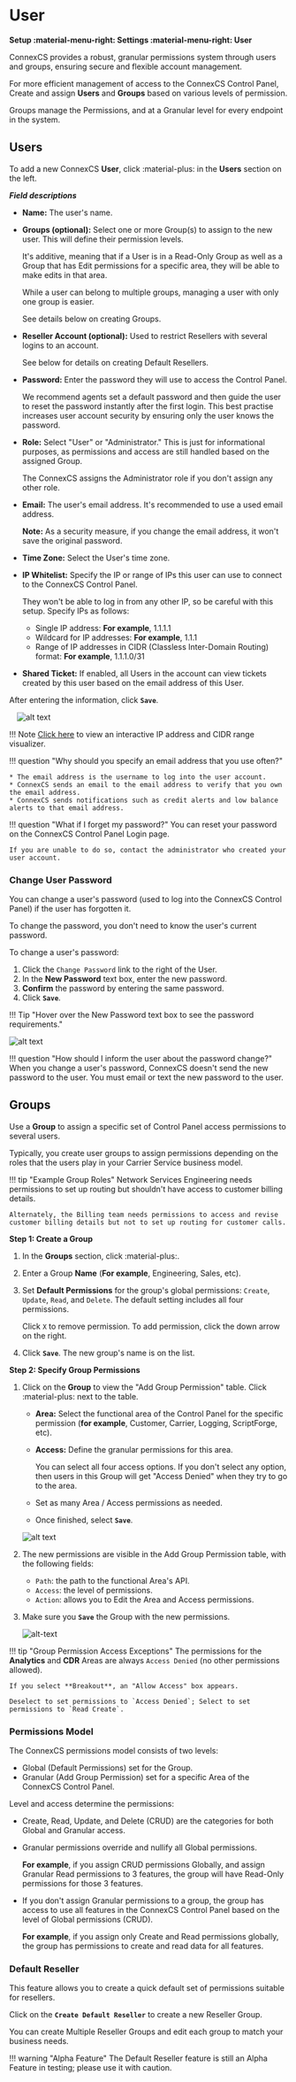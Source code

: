 # User

**Setup :material-menu-right: Settings :material-menu-right: User**

ConnexCS provides a robust, granular permissions system through users and groups, ensuring secure and flexible account management.

For more efficient management of access to the ConnexCS Control Panel, Create and assign **Users** and **Groups** based on various levels of permission.

Groups manage the Permissions, and at a Granular level for every endpoint in the system.

## Users

To add a new ConnexCS **User**, click :material-plus: in the **Users** section on the left.

  ***Field descriptions***

+ **Name:** The user's name.
  
+ **Groups (optional):**  Select one or more Group(s) to assign to the new user. This will define their permission levels.

    It's additive, meaning that if a User is in a Read-Only Group as well as a Group that has Edit permissions for a specific area, they will be able to make edits in that area.

    While a user can belong to multiple groups, managing a user with only one group is easier.

    See details below on creating Groups.

+ **Reseller Account (optional):** Used to restrict Resellers with several logins to an account.

    See below for details on creating Default Resellers.
  
+ **Password:** Enter the password they will use to access the Control Panel.

    We recommend agents set a default password and then guide the user to reset the password instantly after the first login. This best practise increases user account security by ensuring only the user knows the password.
  
+ **Role:** Select "User" or "Administrator." This is just for informational purposes, as permissions and access are still handled based on the assigned Group.

    The ConnexCS assigns the Administrator role if you don't assign any other role.
  
+ **Email:** The user's email address. It's recommended to use a used email address.

    **Note:** As a security measure, if you change the email address, it won't save the original password.
  
+ **Time Zone:** Select the User's time zone.
  
+ **IP Whitelist:** Specify the IP or range of IPs this user can use to connect to the ConnexCS Control Panel.

    They won't be able to log in from any other IP, so be careful with this setup. Specify IPs as follows:

    + Single IP address: **For example**, 1.1.1.1
    + Wildcard for IP addresses: **For example**, 1.1.1
    + Range of IP addresses in CIDR (Classless Inter-Domain Routing) format: **For example**, 1.1.1.0/31

+ **Shared Ticket:** If enabled, all Users in the account can view tickets created by this user based on the email address of this User.

After entering the information, click **`Save`**.

&emsp;![alt text][user]

!!! Note
    [Click here](https://cidr.xyz/) to view an interactive IP address and CIDR range visualizer.

!!! question "Why should you specify an email address that you use often?"

    * The email address is the username to log into the user account.
    * ConnexCS sends an email to the email address to verify that you own the email address.
    * ConnexCS sends notifications such as credit alerts and low balance alerts to that email address. 

!!! question "What if I forget my password?"
    You can reset your password on the ConnexCS Control Panel Login page.

    If you are unable to do so, contact the administrator who created your user account.

### Change User Password

You can change a user's password (used to log into the ConnexCS Control Panel) if the user has forgotten it.

To change the password, you don't need to know the user's current password.

To change a user's password:

1. Click the `Change Password` link to the right of the User.
2. In the **New Password** text box, enter the new password.
3. **Confirm** the password by entering the same password.
4. Click **`Save`**.

!!! Tip "Hover over the New Password text box to see the password requirements."

![alt text][password-rules]

!!! question "How should I inform the user about the password change?"
    When you change a user's password, ConnexCS doesn't send the new password to the user. You must email or text the new password to the user.

## Groups

Use a **Group** to assign a specific set of Control Panel access permissions to several users.

Typically, you create user groups to assign permissions depending on the roles that the users play in your Carrier Service business model.

!!! tip "Example Group Roles"
    Network Services Engineering needs permissions to set up routing but shouldn't have access to customer billing details.

    Alternately, the Billing team needs permissions to access and revise customer billing details but not to set up routing for customer calls.

**Step 1: Create a Group**

1. In the **Groups** section, click :material-plus:.
2. Enter a Group **Name** (**For example**, Engineering, Sales, etc).
3. Set **Default Permissions** for the group's global permissions: `Create`, `Update`, `Read`, and `Delete`. The default setting includes all four permissions.

    Click `X` to remove permission.
    To add permission, click the down arrow on the right.

4. Click **`Save`**. The new group's name is on the list.

**Step 2: Specify Group Permissions**

1. Click on the **Group** to view the "Add Group Permission" table. Click :material-plus: next to the table.
    + **Area:** Select the functional area of the Control Panel for the specific permission (**for example**, Customer, Carrier, Logging, ScriptForge, etc).
    + **Access:** Define the granular permissions for this area.

        You can select all four access options.
        If you don't select any option, then users in this Group will get "Access Denied" when they try to go to the area.

    + Set as many Area / Access permissions as needed.
    + Once finished, select **`Save`**.

    ![alt text][add-group-perm]

2. The new permissions are visible in the Add Group Permission table, with the following fields:
    + `Path`: the path to the functional Area's API.
    + `Access`: the level of permissions.
    + `Action`: allows you to Edit the Area and Access permissions.

3. Make sure you **`Save`** the Group with the new permissions.

    ![alt-text][group-perm]

!!! tip "Group Permission Access Exceptions"
    The permissions for the **Analytics** and **CDR** Areas are always `Access Denied` (no other permissions allowed).

    If you select **Breakout**, an "Allow Access" box appears.
    
    Deselect to set permissions to `Access Denied`; Select to set permissions to `Read Create`.

### Permissions Model

The ConnexCS permissions model consists of two levels:

+ Global (Default Permissions) set for the Group.
+ Granular (Add Group Permission) set for a specific Area of the ConnexCS Control Panel.

Level and access determine the permissions:

+ Create, Read, Update, and Delete (CRUD) are the categories for both Global and Granular access.
+ Granular permissions override and nullify all Global permissions.

    **For example**, if you assign CRUD permissions Globally, and assign Granular Read permissions to 3 features, the group will have Read-Only permissions for those 3 features.

+ If you don't assign Granular permissions to a group, the group has access to use all features in the ConnexCS Control Panel based on the level of Global permissions (CRUD).

    **For example**, if you assign only Create and Read permissions globally, the group has permissions to create and read data for all features.

### Default Reseller

This feature allows you to create a quick default set of permissions suitable for resellers.

Click on the **`Create Default Reseller`** to create a new Reseller Group.

You can create Multiple Reseller Groups and edit each group to match your business needs.  

!!! warning "Alpha Feature"
    The Default Reseller feature is still an Alpha Feature in testing; please use it with caution.

[user]: /setup/img/user.png "Add User"
[add-group-perm]: /setup/img/add-group-perm.png "Add Group Permissions"
[group-perm]: /setup/img/group-perm.png "Group Permission"
[password-rules]: /setup/img/password-rules.png "password-rules"
